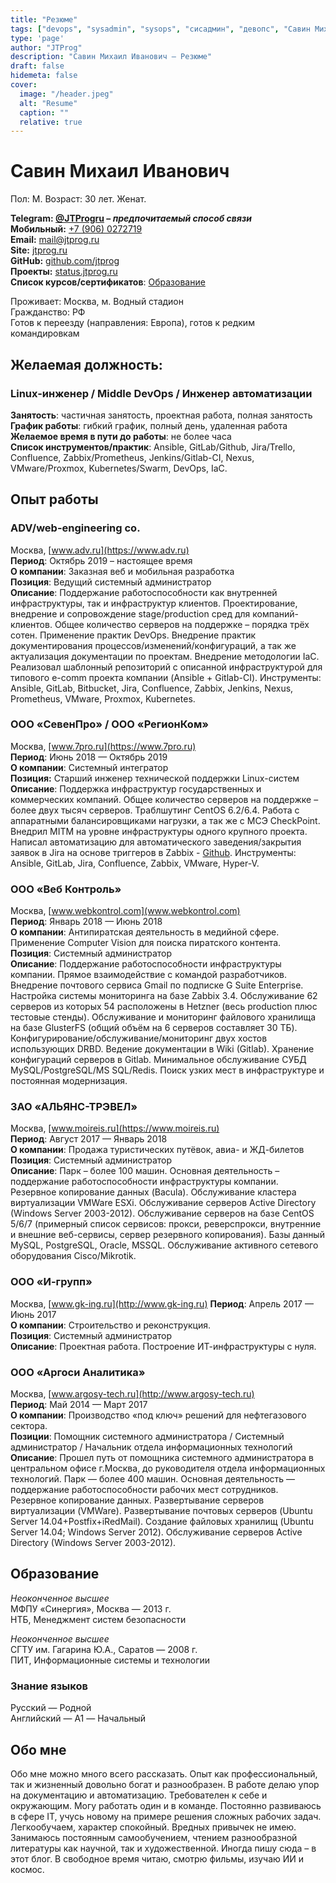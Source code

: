 ```yaml
---
title: "Резюме"
tags: ["devops", "sysadmin", "sysops", "сисадмин", "девопс", "Савин Михаил", "Савин Михаил Иванович"]
type: 'page'
author: "JTProg"
description: "Савин Михаил Иванович – Резюме"
draft: false
hidemeta: false
cover:
  image: "/header.jpeg"
  alt: "Resume"
  caption: ""
  relative: true
---
```


# **Савин Михаил Иванович**

Пол: М. Возраст: 30 лет. Женат.

**Telegram: [@JTProgru](https://t.me/JTProgru) – _предпочитаемый способ связи_  
Мобильный:** [+7 (906) 0272719](tel:+79060272719)  
**Email:** [mail@jtprog.ru](mailto:mail@jtprog.ru)  
**Site:** [jtprog.ru](https://jtprog.ru/)  
**GitHub:** [github.com/jtprog](https://github.com/jtprog/)  
**Проекты:** [status.jtprog.ru](https://status.jtprog.ru)  \
**Список курсов/сертификатов**: [Образование](https://jtprog.ru/skillz/)  

Проживает: Москва, м. Водный стадион  
Гражданство: РФ  
Готов к переезду (направления: Европа), готов к редким командировкам

## Желаемая должность:

### Linux-инженер / Middle DevOps / Инженер автоматизации

**Занятость**: частичная занятость, проектная работа, полная занятость  
**График работы**: гибкий график, полный день, удаленная работа  
**Желаемое время в пути до работы**: не более часа  
**Список инструментов/практик**: Ansible, GitLab/Github, Jira/Trello, Confluence, Zabbix/Prometheus, Jenkins/Gitlab-CI, Nexus, VMware/Proxmox, Kubernetes/Swarm, DevOps, IaC.

## Опыт работы

### ADV/web-engineering co.

Москва, [www.adv.ru](https://www.adv.ru)  
**Период**: Октябрь 2019 – настоящее время  
**О компании**: Заказная веб и мобильная разработка  
**Позиция**: Ведущий системный администратор  
**Описание**: Поддержание работоспособности как внутренней инфраструктуры, так и инфраструктур клиентов. Проектирование, внедрение и сопровождение stage/production сред для компаний-клиентов. Общее количество серверов на поддержке – порядка трёх сотен. Применение практик DevOps. Внедрение практик документирования процессов/изменений/конфигураций, а так же актуализация документации по проектам. Внедрение методологии IaC. Реализовал шаблонный репозиторий с описанной инфраструктурой для типового e-comm проекта компании (Ansible + Gitlab-CI). Инструменты: Ansible, GitLab, Bitbucket, Jira, Confluence, Zabbix, Jenkins, Nexus, Prometheus, VMware, Proxmox, Kubernetes.

### ООО &#171;СевенПро&#187; / ООО &#171;РегионКом&#187;

Москва, [www.7pro.ru](https://www.7pro.ru)  
**Период**: Июнь 2018 — Октябрь 2019  
**О компании**: Системный интегратор  
**Позиция:** Старший инженер технической поддержки Linux-систем  
**Описание**: Поддержка инфраструктур государственных и коммерческих компаний. Общее количество серверов на поддержке – более двух тысяч серверов. Траблшутинг CentOS 6.2/6.4. Работа с аппаратными балансировщиками нагрузки, а так же с МСЭ CheckPoint. Внедрил MITM на уровне инфраструктуры одного крупного проекта. Написал автоматизацию для автоматического заведения/закрытия заявок в Jira на основе триггеров в Zabbix - [Github](https://github.com/sysopschannel/zbx2jira). Инструменты: Ansible, GitLab, Jira, Confluence, Zabbix, VMware, Hyper-V.

### ООО &#171;Веб Контроль&#187;

Москва, [www.webkontrol.com](www.webkontrol.com)  
**Период**: Январь 2018 — Июнь 2018  
**О компании**: Антипиратская деятельность в медийной сфере. Применение Computer Vision для поиска пиратского контента.  
**Позиция**: Системный администратор  
**Описание**: Поддержание работоспособности инфраструктуры компании. Прямое взаимодействие с командой разработчиков. Внедрение почтового сервиса Gmail по подписке G Suite Enterprise. Настройка системы мониторинга на базе Zabbix 3.4. Обслуживание 62 серверов из которых 54 расположены в Hetzner (весь production плюс тестовые стенды). Обслуживание и мониторинг файлового хранилища на базе GlusterFS (общий объём на 6 серверов составляет 30 ТБ). Конфигурирование/обслуживание/мониторинг двух хостов использующих DRBD. Ведение документации в Wiki (Gitlab). Хранение конфигураций серверов в Gitlab. Минимальное обслуживание СУБД MySQL/PostgreSQL/MS SQL/Redis. Поиск узких мест в инфраструктуре и постоянная модернизация.

### ЗАО &#171;АЛЬЯНС-ТРЭВЕЛ&#187;

Москва, [www.moireis.ru](https://www.moireis.ru)  
**Период**: Август 2017 — Январь 2018  
**О компании**: Продажа туристических путёвок, авиа- и ЖД-билетов  
**Позиция**: Системный администратор  
**Описание**: Парк – более 100 машин. Основная деятельность – поддержание работоспособности инфраструктуры компании. Резервное копирование данных (Bacula). Обслуживание кластера виртуализации VMWare ESXi. Обслуживание серверов Active Directory (Windows Server 2003-2012). Обслуживание серверов на базе CentOS 5/6/7 (примерный список сервисов: прокси, реверспрокси, внутренние и внешние веб-сервисы, сервер резервного копирования). Базы данный MySQL, PostgreSQL, Oracle, MSSQL. Обслуживание активного сетевого оборудования Cisco/Mikrotik.

### ООО &#171;И-групп&#187;

Москва, [www.gk-ing.ru](http://www.gk-ing.ru)
**Период**: Апрель 2017 — Июнь 2017  
**О компании**: Строительство и реконструкция.  
**Позиция**: Системный администратор  
**Описание**: Проектная работа. Построение ИТ-инфраструктуры с нуля.

### ООО &#171;Аргоси Аналитика&#187;

Москва, [www.argosy-tech.ru](http://www.argosy-tech.ru)  
**Период**: Май 2014 — Март 2017  
**О компании**: Производство &#171;под ключ&#187; решений для нефтегазового сектора.  
**Позиции**: Помощник системного администратора / Системный администратор / Начальник отдела информационных технологий  
**Описание**: Прошел путь от помощника системного администратора в центральном офисе г.Москва, до руководителя отдела информационных технологий. Парк &#8212; более 400 машин. Основная деятельность &#8212; поддержание работоспособности рабочих мест сотрудников. Резервное копирование данных. Развертывание серверов виртуализации (VMWare). Развертывание почтовых серверов (Ubuntu Server 14.04+Postfix+iRedMail). Создание файловых хранилищ (Ubuntu Server 14.04; Windows Server 2012). Обслуживание серверов Active Directory (Windows Server 2003-2012).

## Образование

_Неоконченное высшее_  
МФПУ &#171;Синергия&#187;, Москва &#8212; 2013 г.  
НТБ, Менеджмент систем безопасности  

_Неоконченное высшее_  
СГТУ им. Гагарина Ю.А., Саратов &#8212; 2008 г.  
ПИТ, Информационные системы и технологии

### Знание языков

Русский — Родной  
Английский — A1 — Начальный

## Обо мне

Обо мне можно много всего рассказать. Опыт как профессиональный, так и жизненный довольно богат и разнообразен. В работе делаю упор на документацию и автоматизацию. Требователен к себе и окружающим. Могу работать один и в команде. Постоянно развиваюсь в сфере IT, учусь новому на примере решения сложных рабочих задач. Легкообучаем, характер спокойный. Вредных привычек не имею. Занимаюсь постоянным самообучением, чтением разнообразной литературы как научной, так и художественной. Иногда пишу сюда – в этот блог. В свободное время читаю, смотрю фильмы, изучаю ИИ и космос.

